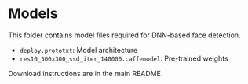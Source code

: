 # Models

This folder contains model files required for DNN-based face detection.

- `deploy.prototxt`: Model architecture
- `res10_300x300_ssd_iter_140000.caffemodel`: Pre-trained weights

Download instructions are in the main README.
